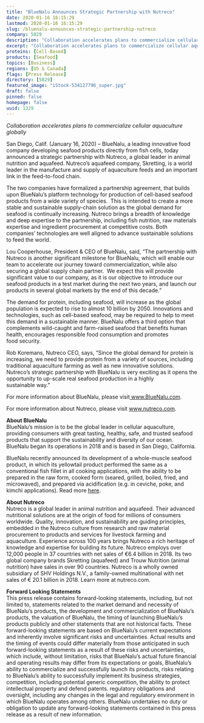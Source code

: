 ```yaml
---
title: "BlueNalu Announces Strategic Partnership with Nutreco"
date: 2020-01-16 16:15:29
lastmod: 2020-01-16 16:15:29
slug: /bluenalu-announces-strategic-partnership-nutreco
company: 5829
description: "Collaboration accelerates plans to commercialize cellular aquaculture globally San Diego, Calif. (January 16, 2020) – BlueNalu, a leading innovative food company developing seafood products directly from fish cells, today announced a strategic partnership with Nutreco, a global leader in animal nutrition and aquafeed. Nutreco’s aquafeed company, Skretting, is a world leader in the manufacture and supply of aquaculture feeds and an important link in the feed-to-food chain. "
excerpt: "Collaboration accelerates plans to commercialize cellular aquaculture globally San Diego, Calif. (January 16, 2020) – BlueNalu, a leading innovative food company developing seafood products directly from fish cells, today announced a strategic partnership with Nutreco, a global leader in animal nutrition and aquafeed. Nutreco’s aquafeed company, Skretting, is a world leader in the manufacture and supply of aquaculture feeds and an important link in the feed-to-food chain. "
proteins: [Cell-Based]
products: [Seafood]
topics: [Business]
regions: [US & Canada]
flags: [Press Release]
directory: [5829]
featured_image: "iStock-534127796_super.jpg"
draft: false
pinned: false
homepage: false
uuid: 1329
---
```

<p><em>Collaboration accelerates plans to commercialize cellular aquaculture globally</em><strong><em> </em></strong></p>

<p>San Diego, Calif. (January 16, 2020) – BlueNalu, a leading innovative food company developing seafood products directly from fish cells, today announced a strategic partnership with Nutreco, a global leader in animal nutrition and aquafeed. Nutreco’s aquafeed company, Skretting, is a world leader in the manufacture and supply of aquaculture feeds and an important link in the feed-to-food chain. </p>

<p>The two companies have formalized a partnership agreement, that builds upon BlueNalu’s platform technology for production of cell-based seafood products from a wide variety of species.  This is intended to create a more stable and sustainable supply-chain solution as the global demand for seafood is continually increasing. Nutreco brings a breadth of knowledge and deep expertise to the partnership, including fish nutrition, raw materials expertise and ingredient procurement at competitive costs. Both companies’ technologies are well aligned to advance sustainable solutions to feed the world.  </p>

<p>Lou Cooperhouse, President <span class="amp">&</span> CEO of BlueNalu, said, “The partnership with Nutreco is another significant milestone for BlueNalu, which will enable our team to accelerate our journey toward commercialization, while also securing a global supply chain partner.  We expect this will provide significant value to our company, as it is our objective to introduce our seafood products in a test market during the next two years, and launch our products in several global markets by the end of this decade.” </p>

<p>The demand for protein, including seafood, will increase as the global population is expected to rise to almost 10 billion by 2050. Innovations and technologies, such as cell-based seafood, may be required to help to meet this demand in a sustainable manner. BlueNalu offers a third option that complements wild-caught and farm-raised seafood that benefits human health, encourages responsible food consumption and promotes food security.</p>

<p>Rob Koremans, Nutreco CEO, says, “Since the global demand for protein is increasing, we need to provide protein from a variety of sources, including traditional aquaculture farming as well as new innovative solutions. Nutreco’s strategic partnership with BlueNalu is very exciting as it opens the opportunity to up-scale real seafood production in a highly sustainable way.”</p>

<p>For more information about BlueNalu, please visit<a href="http://www.bluenalu.com/"> www.BlueNalu.com</a>.</p>

<p>For more information about Nutreco, please visit <a href="https://www.nutreco.com/">www.nutreco.com</a>.</p>

<p><strong>About BlueNalu</strong><br />
BlueNalu’s mission is to be the global leader in cellular aquaculture, providing consumers with great tasting, healthy, safe, and trusted seafood products that support the sustainability and diversity of our ocean.  BlueNalu began its operations in 2018 and is based in San Diego, California.</p>

<p>BlueNalu recently announced its development of a whole-muscle seafood product, in which its yellowtail product performed the same as a conventional fish fillet in all cooking applications, with the ability to be prepared in the raw form, cooked form (seared, grilled, boiled, fried, and microwaved), and prepared via acidification (e.g. in ceviche, poke, and kimchi applications). Read more <a href="https://www.bluenalu.com/pr-121719">here</a>.</p>

<p><strong>About Nutreco</strong><br />
Nutreco is a global leader in animal nutrition and aquafeed. Their advanced nutritional solutions are at the origin of food for millions of consumers worldwide. Quality, innovation, and sustainability are guiding principles, embedded in the Nutreco culture from research and raw material procurement to products and services for livestock farming and aquaculture. Experience across 100 years brings Nutreco a rich heritage of knowledge and expertise for building its future. Nutreco employs over 12,000 people in 37 countries with net sales of €6.4 billion in 2018. Its two global company brands Skretting (aquafeed) and Trouw Nutrition (animal nutrition) have sales in over 90 countries. Nutreco is a wholly owned subsidiary of SHV Holdings N.V., a family-owned multinational with net sales of € 20.1 billion in 2018. Learn more at nutreco.com.</p>

<p><strong>Forward Looking Statements</strong><br />
This press release contains forward-looking statements, including, but not limited to, statements related to the market demand and necessity of BlueNalu’s products, the development and commercialization of BlueNalu’s products, the valuation of BlueNalu, the timing of launching BlueNalu’s products publicly and other statements that are not historical facts. These forward-looking statements are based on BlueNalu’s current expectations and inherently involve significant risks and uncertainties. Actual results and the timing of events could differ materially from those anticipated in such forward-looking statements as a result of these risks and uncertainties, which include, without limitation, risks that BlueNalu’s actual future financial and operating results may differ from its expectations or goals, BlueNalu’s ability to commercialize and successfully launch its products, risks relating to BlueNalu’s ability to successfully implement its business strategies, competition, including potential generic competition, the ability to protect intellectual property and defend patents. regulatory obligations and oversight, including any changes in the legal and regulatory environment in which BlueNalu operates among others. BlueNalu undertakes no duty or obligation to update any forward-looking statements contained in this press release as a result of new information.</p>
